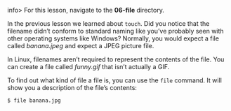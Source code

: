info> For this lesson, navigate to the **06-file** directory.

In the previous lesson we learned about `touch`. Did you notice that the filename didn’t conform to standard naming like you’ve probably seen with other operating systems like Windows? Normally, you would expect a file called *banana.jpeg* and expect a JPEG picture file. 

In Linux, filenames aren’t required to represent the contents of the file. You can create a file called *funny.gif* that isn’t actually a GIF. 

To find out what kind of file a file is, you can use the `file` command. It will show you a description of the file’s contents:

```bash
$ file banana.jpg
```
